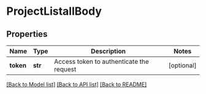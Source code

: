 # ProjectListallBody

## Properties
Name | Type | Description | Notes
------------ | ------------- | ------------- | -------------
**token** | **str** | Access token to authenticate the request | [optional] 

[[Back to Model list]](../README.md#documentation-for-models) [[Back to API list]](../README.md#documentation-for-api-endpoints) [[Back to README]](../README.md)


